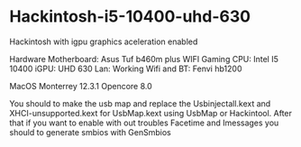 # Hackintosh-i5-10400-uhd-630
Hackintosh with igpu graphics aceleration enabled

Hardware
Motherboard: Asus Tuf b460m plus WIFI Gaming 
CPU: Intel I5 10400
iGPU: UHD 630
Lan: Working
Wifi and BT: Fenvi hb1200


MacOS Monterrey 12.3.1
Opencore 8.0

You should to make the usb map and replace the Usbinjectall.kext and XHCI-unsupported.kext for UsbMap.kext using UsbMap
or Hackintool. After that if you want to enable with out troubles Facetime and Imessages you should to generate smbios with GenSmbios
